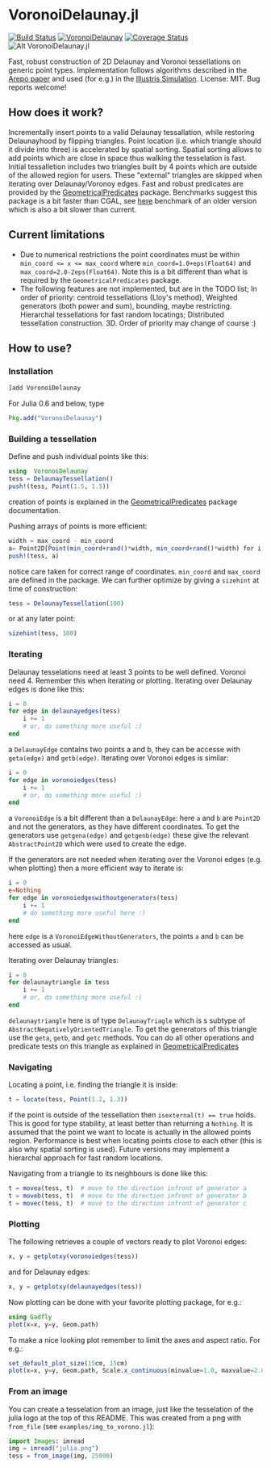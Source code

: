 # VoronoiDelaunay.jl

[![Build Status](https://travis-ci.org/JuliaGeometry/VoronoiDelaunay.jl.svg?branch=master)](https://travis-ci.org/JuliaGeometry/VoronoiDelaunay.jl)
[![VoronoiDelaunay](http://pkg.julialang.org/badges/VoronoiDelaunay_0.6.svg)](http://pkg.julialang.org/detail/VoronoiDelaunay)
[![Coverage Status](https://coveralls.io/repos/github/JuliaGeometry/VoronoiDelaunay.jl/badge.svg?branch=master)](https://coveralls.io/github/JuliaGeometry/VoronoiDelaunay.jl?branch=master)![Alt VoronoiDelaunay.jl](http://i.imgur.com/lh8VLZ5.png5 "VoronoiDelaunay.jl")

Fast, robust construction of 2D Delaunay and Voronoi tessellations on generic point types.
Implementation follows algorithms described in the [Arepo paper](http://arxiv.org/abs/0901.4107)
and used (for e.g.) in the [Illustris Simulation](http://www.illustris-project.org/). License: MIT. Bug reports welcome!

How does it work?
--------------------
Incrementally insert points to a valid Delaunay tessallation, while restoring Delaunayhood by flipping triangles.
Point location (i.e. which triangle should it divide into three) is accelerated by spatial sorting.
Spatial sorting allows to add points which are close in space thus walking the tesselation is fast.
Initial tessalletion includes two triangles built by 4 points which are outside of the allowed region for users.
These "external" triangles are skipped when iterating over Delaunay/Voronoy edges. Fast and robust predicates are
provided by the [GeometricalPredicates](https://github.com/skariel/GeometricalPredicates.jl) package. Benchmarks suggest this package is a bit faster than CGAL, see [here](https://gist.github.com/skariel/3d2018f9341a058e00fc) benchmark of an older version which is also a bit slower than current.

Current limitations
--------------------
* Due to numerical restrictions the point coordinates must be within `min_coord <= x <= max_coord` where `min_coord=1.0+eps(Float64)` and `max_coord=2.0-2eps(Float64)`. Note this is a bit different than what is required by the  `GeometricalPredicates` package.
* The following features are not implemented, but are in the TODO list; In order of priority: centroid tessellations (Lloy's method), Weighted generators (both power and sum), bounding, maybe restricting. Hierarchal tessellations for fast random locatings; Distributed tessellation construction. 3D. Order of priority may change of course :)

How to use?
--------------
### Installation
```Julia
]add VoronoiDelaunay
```
For Julia 0.6 and below, type
```Julia
Pkg.add("VoronoiDelaunay")
```

### Building a tessellation
Define and push individual points like this:
```Julia
using  VoronoiDelaunay
tess = DelaunayTessellation()
push!(tess, Point(1.5, 1.5))
```
creation of points is explained in the [GeometricalPredicates](https://github.com/skariel/GeometricalPredicates.jl) package documentation.

Pushing arrays of points is more efficient:
```Julia
width = max_coord - min_coord
a= Point2D[Point(min_coord+rand()*width, min_coord+rand()*width) for i in 1:100]
push!(tess, a)
```
notice care taken for correct range of coordinates. `min_coord` and `max_coord` are defined in the package. We can further optimize by giving a `sizehint` at time of construction:
```Julia
tess = DelaunayTessellation(100)
```
or at any later point:
```Julia
sizehint(tess, 100)
```
### Iterating
Delaunay tesselations need at least 3 points to be well defined. Voronoi need 4. Remember this when iterating or plotting.
Iterating over Delaunay edges is done like this:
```Julia
i = 0
for edge in delaunayedges(tess)
    i += 1
    # or, do something more useful :)
end
```
a `DelaunayEdge` contains two points a and b, they can be accesse with `geta(edge)` and `getb(edge)`.
Iterating over Voronoi edges is similar:
```Julia
i = 0
for edge in voronoiedges(tess)
    i += 1
    # or, do something more useful :)
end
```
a `VoronoiEdge` is a bit different than a `DelaunayEdge`: here `a` and `b` are `Point2D` and not the generators, as they have different coordinates. To get the generators use `getgena(edge)` and `getgenb(edge)` these give the relevant `AbstractPoint2D` which were used to create the edge.

If the generators are not needed when iterating over the Voronoi edges (e.g. when plotting) then a more efficient way to iterate is:
```Julia
i = 0
e=Nothing
for edge in voronoiedgeswithoutgenerators(tess)
    i += 1
    # do something more useful here :)
end
```
here `edge` is a `VoronoiEdgeWithoutGenerators`, the points `a` and `b` can be accessed as usual.

Iterating over Delaunay triangles:
```Julia
i = 0
for delaunaytriangle in tess
    i += 1
    # or, do something more useful :)
end
```
`delaunaytriangle` here is of type `DelaunayTriagle` which is s subtype of `AbstractNegativelyOrientedTriangle`. To get the generators of this triangle use the `geta`, `getb`, and `getc` methods. You can do all other operations and predicate tests on this triangle as explained in [GeometricalPredicates](https://github.com/skariel/GeometricalPredicates.jl)

### Navigating
Locating a point, i.e. finding the triangle it is inside:
```Julia
t = locate(tess, Point(1.2, 1.3))
```
if the point is outside of the tessellation then `isexternal(t) == true` holds. This is good for type stability, at least better than returning a `Nothing`. It is assumed that the point we want to locate is actually in the allowed points region. Performance is best when locating points close to each other (this is also why spatial sorting is used). Future versions may implement a hierarchal approach for fast random locations.

Navigating from a triangle to its neighbours is done like this:
```Julia
t = movea(tess, t)  # move to the direction infront of generator a
t = moveb(tess, t)  # move to the direction infront of generator b
t = movec(tess, t)  # move to the direction infront of generator c
```

### Plotting
The following retrieves a couple of vectors ready to plot Voronoi edges:
```Julia
x, y = getplotxy(voronoiedges(tess))
```
and for Delaunay edges:
```Julia
x, y = getplotxy(delaunayedges(tess))
```
Now plotting can be done with your favorite plotting package, for e.g.:
```Julia
using Gadfly
plot(x=x, y=y, Geom.path)
```
To make a nice looking plot remember to limit the axes and aspect ratio. For e.g.:
```Julia
set_default_plot_size(15cm, 15cm)
plot(x=x, y=y, Geom.path, Scale.x_continuous(minvalue=1.0, maxvalue=2.0), Scale.y_continuous(minvalue=1.0, maxvalue=2.0))
```

### From an image
You can create a tesselation from an image, just like the tesselation of the
julia logo at the top of this README. This was created from a png with `from_file`
(see `examples/img_to_vorono.jl`):
```Julia
import Images: imread
img = imread("julia.png")
tess = from_image(img, 25000)
```
